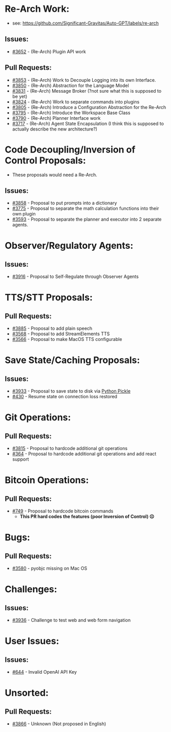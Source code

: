 # Re-Arch Work:
- see: https://github.com/Significant-Gravitas/Auto-GPT/labels/re-arch

## Issues:
- [#3652][3652] - (Re-Arch) Plugin API work

## Pull Requests:
- [#3853][3853] - (Re-Arch) Work to Decouple Logging into its own Interface.
- [#3850][3850] - (Re-Arch) Abstraction for the Language Model
- [#3831][3831] - (Re-Arch) Message Broker (?not sure what this is supposed to be yet)
- [#3824][3824] - (Re-Arch) Work to separate commands into plugins
- [#3805][3805] - (Re-Arch) Introduce a Configuration Abstraction for the Re-Arch
- [#3795][3795] - (Re-Arch) Introduce the Workspace Base Class
- [#3790][3790] - (Re-Arch) Planner Interface work
- [#3717][3717] - (Re-Arch) Agent State Encapsulation (I think this is supposed to actually describe the new architecture?)

# Code Decoupling/Inversion of Control Proposals:
- These proposals would need a Re-Arch.
## Issues:
- [#3858][3858] - Proposal to put prompts into a dictionary
- [#3775][3775] - Proposal to separate the math calculation functions into their own plugin
- [#3593][3593] - Proposal to separate the planner and executor into 2 separate agents.

# Observer/Regulatory Agents:
## Issues:
- [#3916][3916] - Proposal to Self-Regulate through Observer Agents

# TTS/STT Proposals:
## Pull Requests:
- [#3885][3885] - Proposal to add plain speech
- [#3568][3568] - Proposal to add StreamElements TTS
- [#3566][3566] - Proposal to make MacOS TTS configurable

# Save State/Caching Proposals:
## Issues:
- [#3933][3933] - Proposal to save state to disk via [Python Pickle](https://docs.python.org/3/library/pickle.html)
- [#430][430] - Resume state on connection loss restored

# Git Operations:
## Pull Requests:
- [#3815][3815] - Proposal to hardcode additional git operations
- [#364][364] - Proposal to hardcode additional git operations and add react support

# Bitcoin Operations:
## Pull Requests:
- [#749][749] - Proposal to hardcode bitcoin commands
  - **This PR hard codes the features (poor Inversion of Control) ☹**

# Bugs:
## Pull Requests:
- [#3580][3580] - pyobjc missing on Mac OS

# Challenges:
## Issues:
- [#3936][3936] - Challenge to test web and web form navigation

# User Issues:
## Issues:
- [#644][644] - Invalid OpenAI API Key

# Unsorted:
## Pull Requests:
- [#3866][3866] - Unknown (Not proposed in English)

[364]:https://github.com/Significant-Gravitas/Auto-GPT/issues/364
[430]:https://github.com/Significant-Gravitas/Auto-GPT/issues/430
[644]:https://github.com/Significant-Gravitas/Auto-GPT/issues/644
[749]:https://github.com/Significant-Gravitas/Auto-GPT/issues/749
[3566]:https://github.com/Significant-Gravitas/Auto-GPT/pull/3566
[3568]:https://github.com/Significant-Gravitas/Auto-GPT/pull/3568
[3580]:https://github.com/Significant-Gravitas/Auto-GPT/issues/3580
[3593]:https://github.com/Significant-Gravitas/Auto-GPT/issues/3593
[3652]:https://github.com/Significant-Gravitas/Auto-GPT/issues/3652
[3717]:https://github.com/Significant-Gravitas/Auto-GPT/pull/3717
[3775]:https://github.com/Significant-Gravitas/Auto-GPT/issues/3775
[3790]:https://github.com/Significant-Gravitas/Auto-GPT/pull/3790
[3795]:https://github.com/Significant-Gravitas/Auto-GPT/pull/3795
[3805]:https://github.com/Significant-Gravitas/Auto-GPT/pull/3805
[3815]:https://github.com/Significant-Gravitas/Auto-GPT/pull/3815
[3824]:https://github.com/Significant-Gravitas/Auto-GPT/pull/3824
[3831]:https://github.com/Significant-Gravitas/Auto-GPT/pull/3831
[3850]:https://github.com/Significant-Gravitas/Auto-GPT/pull/3850
[3853]:https://github.com/Significant-Gravitas/Auto-GPT/pull/3853
[3858]:https://github.com/Significant-Gravitas/Auto-GPT/issues/3858
[3866]:https://github.com/Significant-Gravitas/Auto-GPT/pull/3866
[3885]:https://github.com/Significant-Gravitas/Auto-GPT/pull/3885
[3916]:https://github.com/Significant-Gravitas/Auto-GPT/issues/3916
[3933]:https://github.com/Significant-Gravitas/Auto-GPT/issues/3933
[3936]:https://github.com/Significant-Gravitas/Auto-GPT/issues/3936